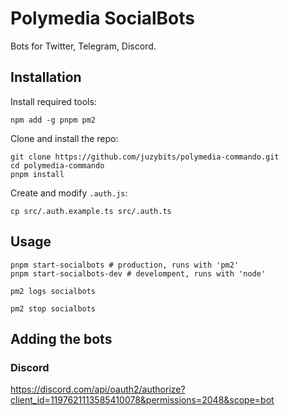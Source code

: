 # Polymedia SocialBots

Bots for Twitter, Telegram, Discord.

## Installation

Install required tools:

```
npm add -g pnpm pm2
```

Clone and install the repo:

```
git clone https://github.com/juzybits/polymedia-commando.git
cd polymedia-commando
pnpm install
```

Create and modify `.auth.js`:

```
cp src/.auth.example.ts src/.auth.ts
```

## Usage
```
pnpm start-socialbots # production, runs with 'pm2'
pnpm start-socialbots-dev # develompent, runs with 'node'

pm2 logs socialbots

pm2 stop socialbots
```

## Adding the bots

### Discord

https://discord.com/api/oauth2/authorize?client_id=1197621113585410078&permissions=2048&scope=bot
